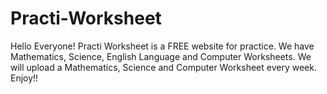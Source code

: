# Practi-Worksheet
Hello Everyone! Practi Worksheet is a FREE website for practice. We have Mathematics, Science, English Language and Computer Worksheets. We will upload a Mathematics, Science and  Computer Worksheet every week. Enjoy!!
